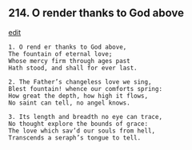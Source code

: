 
## 214.  O render thanks to God above
[edit](https://docs.google.com/document/d/1imxxJz71_oLFKxcNso5Qdi_895aYFn42/edit?mode=html)



    1. O rend er thanks to God above,
    The fountain of eternal love;
    Whose mercy firm through ages past 
    Hath stood, and shall for ever last.

    2. The Father’s changeless love we sing,
    Blest fountain! whence our comforts spring: 
    How great the depth, how high it flows,
    No saint can tell, no angel knows.

    3. Its length and breadth no eye can trace, 
    No thought explore the bounds of grace: 
    The love which sav’d our souls from hell, 
    Transcends a seraph’s tongue to tell.
